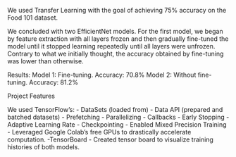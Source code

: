 We used Transfer Learning with the goal of achieving 75% accuracy on the Food 101 dataset.

We concluded with two EfficientNet models. For the first model, we began by feature extraction with all layers frozen and then gradually fine-tuned the model until it stopped learning repeatedly until all layers were unfrozen.
Contrary to what we initially thought, the accuracy obtained by fine-tuning was lower than otherwise.

Results:
Model 1: Fine-tuning. Accuracy: 70.8%
Model 2: Without fine-tuning. Accuracy: 81.2%

Project Features

We used TensorFlow’s:
	- DataSets (loaded from)
	- Data API (prepared and batched datasets)
		- Prefetching
		- Parallelizing
	- Callbacks
		- Early Stopping
		- Adaptive Learning Rate
		- Checkpointing
	- Enabled Mixed Precision Training
		- Leveraged Google Colab’s  free GPUs to drastically accelerate computation.
	-TensorBoard
		- Created tensor board to visualize training histories of both models.
